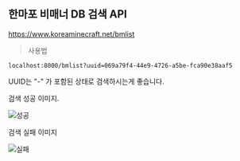 ## 한마포 비매너 DB 검색 API

https://www.koreaminecraft.net/bmlist

> 사용법

```localhost:8000/bmlist?uuid=069a79f4-44e9-4726-a5be-fca90e38aaf5```

UUID는 "-" 가 포함된 상태로 검색하시는게 좋습니다.

검색 성공 이미지.

![성공](https://github.com/simnple/bmlist/blob/main/img1.png?raw=true)

검색 실패 이미지

![실패](https://github.com/simnple/bmlist/blob/main/img2.png?raw=true)
